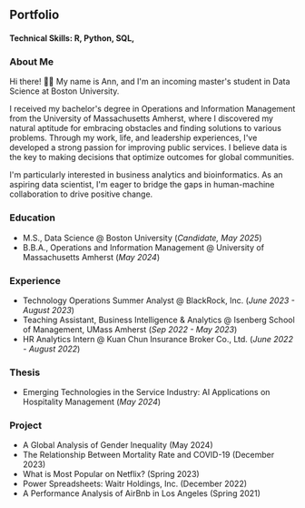 ##  Portfolio 

#### Technical Skills: R, Python, SQL, 

### About Me 
Hi there! 👋🏼 My name is Ann, and I'm an incoming master's student in Data Science at Boston University.

I received my bachelor's degree in Operations and Information Management from the University of Massachusetts Amherst, where I discovered my natural aptitude for embracing obstacles and finding solutions to various problems. Through my work, life, and leadership experiences, I've developed a strong passion for improving public services. I believe data is the key to making decisions that optimize outcomes for global communities.

I'm particularly interested in business analytics and bioinformatics. As an aspiring data scientist, I'm eager to bridge the gaps in human-machine collaboration to drive positive change.

### Education 
- M.S., Data Science @ Boston University (_Candidate, May 2025_)
- B.B.A., Operations and Information Management @ University of Massachusetts Amherst (_May 2024_)

### Experience 
- Technology Operations Summer Analyst @ BlackRock, Inc. (_June 2023 - August 2023_)
- Teaching Assistant, Business Intelligence & Analytics @ Isenberg School of Management, UMass Amherst (_Sep 2022 - May 2023_)
- HR Analytics Intern @ Kuan Chun Insurance Broker Co., Ltd. (_June 2022 - August 2022_)

### Thesis 
- Emerging Technologies in the Service Industry: AI Applications on Hospitality Management (_May 2024_)

### Project 
- A Global Analysis of Gender Inequality (May 2024)
- The Relationship Between Mortality Rate and COVID-19 (December 2023)
- What is Most Popular on Netflix? (Spring 2023)
- Power Spreadsheets: Waitr Holdings, Inc. (December 2022)
- A Performance Analysis of AirBnb in Los Angeles (Spring 2021)
